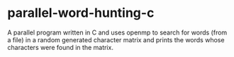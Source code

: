 # parallel-word-hunting-c
A parallel program written in C and uses openmp to search for words (from a file) in a random generated character matrix and prints the words whose characters were found in the matrix.
